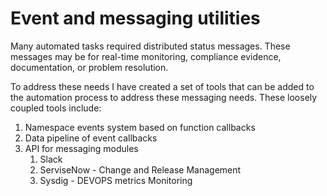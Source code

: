 # Event and messaging utilities
Many automated tasks required distributed status messages. These messages may be for real-time monitoring, compliance evidence, documentation, or problem resolution.

To address these needs I have created a set of tools that can be added to the automation process to address these messaging needs.
These loosely coupled tools include:
1) Namespace events system based on function callbacks
1) Data pipeline of event callbacks
1) API for messaging modules
    1) Slack
    1) ServiseNow - Change and Release Management
    1) Sysdig - DEVOPS metrics Monitoring 